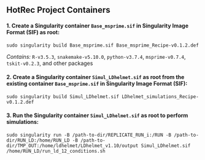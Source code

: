 ## HotRec Project Containers



####  1. Create a Singularity container `Base_msprime.sif` in Singularity Image Format (SIF) as root: 

`sudo singularity build Base_msprime.sif Base_msprime_Recipe-v0.1.2.def`

*Contains:* `R-v3.5.3`, `snakemake-v5.10.0`, `python-v3.7.4`, `msprime-v0.7.4`, `tskit-v0.2.3`, and other packages 



####  2. Create a Singularity container `Simul_LDhelmet.sif` as root from the existing container `Base_msprime.sif` in Singularity Image Format (SIF): 

`sudo singularity build Simul_LDhelmet.sif LDhelmet_simulations_Recipe-v0.1.2.def`



####  3. Run the Singularity container `Simul_LDhelmet.sif` as root to perform simulations: 

`sudo singularity run -B /path-to-dir/REPLICATE_RUN_i:/RUN -B /path-to-dir/RUN_LD:/home/RUN_LD -B /path-to-dir/TMP_OUT:/home/ldhelmet/LDhelmet_v1.10/output Simul_LDhelmet.sif /home/RUN_LD/run_ld_12_conditions.sh`

